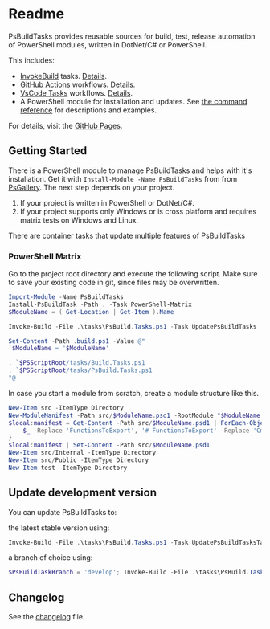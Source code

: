 # Readme

PsBuildTasks provides reusable sources for build, test, release automation of PowerShell modules, written in DotNet/C# or PowerShell.

This includes:

- [InvokeBuild](https://github.com/nightroman/Invoke-Build) tasks. [Details](./tasks/Readme.md).
- [GitHub Actions](https://docs.github.com/en/actions) workflows. [Details](./GitHub/Readme.md).
- [VsCode Tasks](https://code.visualstudio.com/docs/editor/tasks) workflows. [Details](./VsCode/Readme.md).
- A PowerShell module for installation and updates. See [the command reference](./docs/) for descriptions and examples.

For details, visit the [GitHub Pages](https://abbgrade.github.io/PsBuildTasks/).

## Getting Started

There is a PowerShell module to manage PsBuildTasks and helps with it's installation.
Get it with `Install-Module -Name PsBuildTasks` from from [PsGallery](https://www.powershellgallery.com/packages/PsBuildTasks).
The next step depends on your project.

1. If your project is written in PowerShell or DotNet/C#.
2. If your project supports only Windows or is cross platform and requires matrix tests on Windows and Linux.

There are container tasks that update multiple features of PsBuildTasks

### PowerShell Matrix

Go to the project root directory and execute the following script.
Make sure to save your existing code in git, since files may be overwritten.

```powershell
Import-Module -Name PsBuildTasks
Install-PsBuildTask -Path . -Task PowerShell-Matrix
$ModuleName = ( Get-Location | Get-Item ).Name

Invoke-Build -File .\tasks\PsBuild.Tasks.ps1 -Task UpdatePsBuildTasks

Set-Content -Path .build.ps1 -Value @"
`$ModuleName = '$ModuleName'

. `$PSScriptRoot/tasks/Build.Tasks.ps1
. `$PSScriptRoot/tasks/PsBuild.Tasks.ps1
"@
```

In case you start a module from scratch, create a module structure like this.

```powershell
New-Item src -ItemType Directory
New-ModuleManifest -Path src/$ModuleName.psd1 -RootModule "$ModuleName.psm1"
$local:manifest = Get-Content -Path src/$ModuleName.psd1 | ForEach-Object {
    $_ -Replace 'FunctionsToExport', '# FunctionsToExport' -Replace 'CmdletsToExport', '# CmdletsToExport' -Replace 'VariablesToExport', '# VariablesToExport' -Replace 'AliasesToExport', '# AliasesToExport'
}
$local:manifest | Set-Content -Path src/$ModuleName.psd1
New-Item src/Internal -ItemType Directory
New-Item src/Public -ItemType Directory
New-Item test -ItemType Directory
```

## Update development version

You can update PsBuildTasks to:

the latest stable version using:

```powershell
Invoke-Build -File .\tasks\PsBuild.Tasks.ps1 -Task UpdatePsBuildTasksTasks; Invoke-Build  -File .\tasks\PsBuild.Tasks.ps1 -Task UpdatePsBuildTasks
```

a branch of choice using:

```powershell
$PsBuildTaskBranch = 'develop'; Invoke-Build -File .\tasks\PsBuild.Tasks.ps1 -Task UpdatePsBuildTasksTasks; Invoke-Build  -File .\tasks\PsBuild.Tasks.ps1 -Task UpdatePsBuildTasks
```

## Changelog

See the [changelog](./CHANGELOG.md) file.
